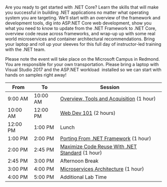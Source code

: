 Are you ready to get started with .NET Core? Learn the skills that will make you successful in building .NET applications no matter what operating system you are targeting. We’ll start with an overview of the framework and development tools, dig into ASP.NET Core web development, show you what you need to know to update from the .NET Framework to .NET Core, overview code reuse across frameworks, and wrap-up up with some real world microservices and container architectural recommendations. Bring your laptop and roll up your sleeves for this full day of instructor-led training with the .NET team.

Please note the event will take place on the Microsoft Campus in Redmond. You are responsible for your own transportation. Please bring a laptop with Visual Studio 2017 and the ASP.NET workload  installed so we can start with hands on samples right away! 

From     | To       | Session
---------|----------|-------------------------------------------------
9:00 AM  | 10:00 AM | [Overview, Tools and Acquisition](1-Overview-Tools-Acquisition) (1 hour)
10:00 AM | 12:00 PM | [Web Dev 101](2-Web-Dev) (2 hours)
12:00 PM | 1:00 PM  | Lunch
1:00 PM  | 2:00 PM  | [Porting From .NET Framework](3-Porting-From-NET-Framework) (1 hour)
2:00 PM  | 2:45 PM  | [Maximize Code Reuse With .NET Standard](4-NET-Standard) (1 hour)
2:45 PM  | 3:00 PM  | Afternoon Break
3:00 PM  | 4:00 PM  | [Microservices Architecture](5-Microservices-Architecture) (1 hour)
4:00 PM  | 5:00 PM  | Additional Lab Time
